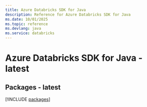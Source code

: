```yaml
---
title: Azure Databricks SDK for Java
description: Reference for Azure Databricks SDK for Java
ms.date: 10/01/2025
ms.topic: reference
ms.devlang: java
ms.service: databricks
---
```

# Azure Databricks SDK for Java - latest
## Packages - latest
[!INCLUDE [packages](databricks-index.md)]